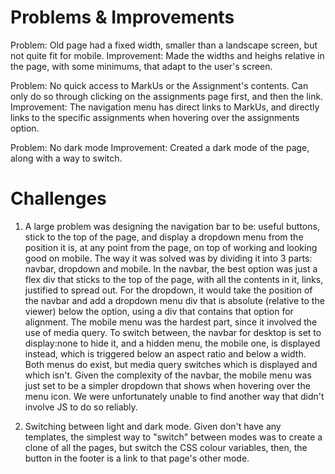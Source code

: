 # Problems & Improvements

Problem: Old page had a fixed width, smaller than a landscape screen, but not quite fit for mobile.
Improvement: Made the widths and heighs relative in the page, with some minimums, that adapt to the user's screen.

Problem: No quick access to MarkUs or the Assignment's contents. Can only do so through clicking on the assignments page first, and then the link.
Improvement: The navigation menu has direct links to MarkUs, and directly links to the specific assignments when hovering over the assignments option.

Problem: No dark mode
Improvement: Created a dark mode of the page, along with a way to switch.

# Challenges

1. A large problem was designing the navigation bar to be: useful buttons, stick to the top of the page, and display a dropdown menu from the position it is, at any point from the page, on top of working and looking good on mobile. The way it was solved was by dividing it into 3 parts: navbar, dropdown and mobile.
In the navbar, the best option was just a flex div that sticks to the top of the page, with all the contents in it, links, justified to spread out.
For the dropdown, it would take the position of the navbar and add a dropdown menu div that is absolute (relative to the viewer) below the option, using a div that contains that option for alignment.
The mobile menu was the hardest part, since it involved the use of media query. To switch between, the navbar for desktop is set to display:none to hide it, and a hidden menu, the mobile one, is displayed instead, which is triggered below an aspect ratio and below a width. Both menus do exist, but media query switches which is displayed and which isn't. Given the complexity of the navbar, the mobile menu was just set to be a simpler dropdown that shows when hovering over the menu icon. We were unfortunately unable to find another way that didn't involve JS to do so reliably.

2. Switching between light and dark mode. Given don't have any templates, the simplest way to "switch" between modes was to create a clone of all the pages, but switch the CSS colour variables, then, the button in the footer is a link to that page's other mode.